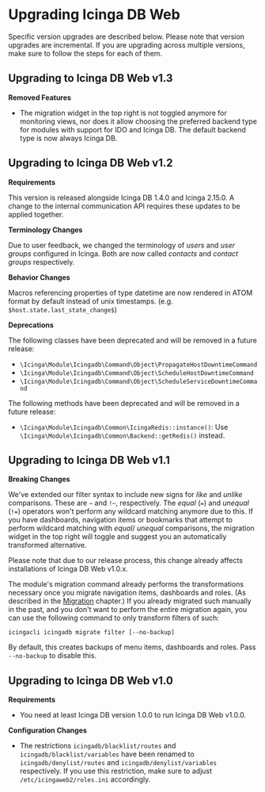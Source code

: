 # Upgrading Icinga DB Web

Specific version upgrades are described below. Please note that version upgrades are incremental.
If you are upgrading across multiple versions, make sure to follow the steps for each of them.

## Upgrading to Icinga DB Web v1.3

**Removed Features**

* The migration widget in the top right is not toggled anymore for monitoring views, nor does it allow choosing
  the preferred backend type for modules with support for IDO and Icinga DB. The default backend type is now
  always Icinga DB.

## Upgrading to Icinga DB Web v1.2

**Requirements**

This version is released alongside Icinga DB 1.4.0 and Icinga 2.15.0. A change to the internal communication API
requires these updates to be applied together.

**Terminology Changes**

Due to user feedback, we changed the terminology of _users_ and _user groups_ configured in Icinga. Both are now called
_contacts_ and _contact groups_ respectively.

**Behavior Changes**

Macros referencing properties of type datetime are now rendered in ATOM format by default instead of unix timestamps.
(e.g. `$host.state.last_state_change$`)

**Deprecations**

The following classes have been deprecated and will be removed in a future release:
* `\Icinga\Module\Icingadb\Command\Object\PropagateHostDowntimeCommand`
* `\Icinga\Module\Icingadb\Command\Object\ScheduleHostDowntimeCommand`
* `\Icinga\Module\Icingadb\Command\Object\ScheduleServiceDowntimeCommand`

The following methods have been deprecated and will be removed in a future release:
* `\Icinga\Module\Icingadb\Common\IcingaRedis::instance()`: Use `\Icinga\Module\Icingadb\Common\Backend::getRedis()` instead.

## Upgrading to Icinga DB Web v1.1

**Breaking Changes**

We've extended our filter syntax to include new signs for *like* and *unlike* comparisons. These are `~` and `!~`,
respectively. The *equal* (`=`) and *unequal* (`!=`) operators won't perform any wildcard matching anymore due to
this. If you have dashboards, navigation items or bookmarks that attempt to perform wildcard matching with *equal*/
*unequal* comparisons, the migration widget in the top right will toggle and suggest you an automatically transformed
alternative.

Please note that due to our release process, this change already affects installations of Icinga DB Web v1.0.x.

The module's migration command already performs the transformations necessary once you migrate navigation items,
dashboards and roles. (As described in the [Migration](10-Migration.md) chapter.) If you already migrated such
manually in the past, and you don't want to perform the entire migration again, you can use the following command
to only transform filters of such:

`icingacli icingadb migrate filter [--no-backup]`

By default, this creates backups of menu items, dashboards and roles. Pass `--no-backup` to disable this.

## Upgrading to Icinga DB Web v1.0

**Requirements**

* You need at least Icinga DB version 1.0.0 to run Icinga DB Web v1.0.0.

**Configuration Changes**

* The restrictions `icingadb/blacklist/routes` and `icingadb/blacklist/variables` have been renamed to
  `icingadb/denylist/routes` and `icingadb/denylist/variables` respectively. If you use this restriction,
  make sure to adjust `/etc/icingaweb2/roles.ini` accordingly.
